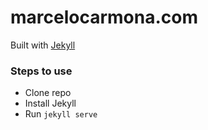 # marcelocarmona.com
Built with [Jekyll](//jekyllrb.com) 

### Steps to use

* Clone repo
* Install Jekyll
* Run `jekyll serve`
